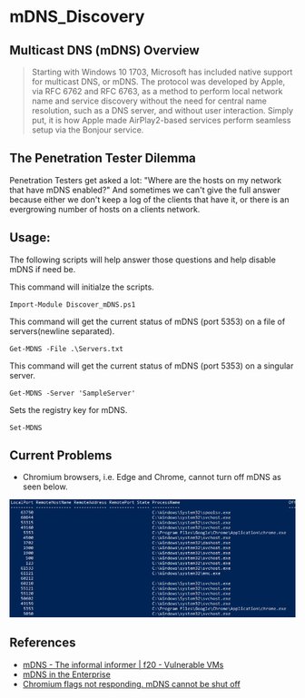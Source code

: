 # mDNS_Discovery

## Multicast DNS (mDNS) Overview

> Starting with Windows 10 1703, Microsoft has included native support for multicast DNS, or mDNS. The protocol was developed by Apple, via RFC 6762 and RFC 6763, as a method to perform local network name and service discovery without the need for central name resolution, such as a DNS server, and without user interaction. Simply put, it is how Apple made AirPlay2-based services perform seamless setup via the Bonjour service.

## The Penetration Tester Dilemma

Penetration Testers get asked a lot: "Where are the hosts on my network that have mDNS enabled?" And sometimes we can't give the full answer because either we don't keep a log of the clients that have it, or there is an evergrowing number of hosts on a clients network. 

## Usage:

The following scripts will help answer those questions and help disable mDNS if need be. 

This command will initialze the scripts.
```
Import-Module Discover_mDNS.ps1 
```
This command will get the current status of mDNS (port 5353) on a file of servers(newline separated).
```
Get-MDNS -File .\Servers.txt
```
This command will get the current status of mDNS (port 5353) on a singular server.
```
Get-MDNS -Server 'SampleServer'
```
Sets the registry key for mDNS.
```
Set-MDNS
```

## Current Problems

- Chromium browsers, i.e. Edge and Chrome, cannot turn off mDNS as seen below.

![Chrome MDNS](Chrome_MDNS.png)

## References

- [mDNS - The informal informer | f20 - Vulnerable VMs](https://f20.be/blog/mdns)
- [mDNS in the Enterprise](https://techcommunity.microsoft.com/t5/networking-blog/mdns-in-the-enterprise/ba-p/3275777)
- [Chromium flags not responding. mDNS cannot be shut off](https://bugs.chromium.org/p/chromium/issues/detail?id=859359)


